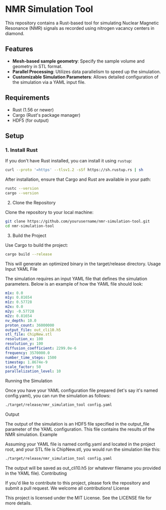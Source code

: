 # NMR Simulation Tool

This repository contains a Rust-based tool for simulating Nuclear Magnetic Resonance (NMR) signals as recorded using nitrogen vacancy centers in diamond.

## Features

- **Mesh-based sample geometry**: Specify the sample volume and geometry in STL format.
- **Parallel Processing**: Utilizes data parallelism to speed up the simulation.
- **Customizable Simulation Parameters**: Allows detailed configuration of the simulation via a YAML input file.

## Requirements

- Rust (1.56 or newer)
- Cargo (Rust's package manager)
- HDF5 (for output)

## Setup

### 1. Install Rust

If you don't have Rust installed, you can install it using `rustup`:

```bash
curl --proto '=https' --tlsv1.2 -sSf https://sh.rustup.rs | sh
```

After installation, ensure that Cargo and Rust are available in your path:

```bash
rustc --version
cargo --version
```

2. Clone the Repository

Clone the repository to your local machine:

```bash
git clone https://github.com/yourusername/nmr-simulation-tool.git
cd nmr-simulation-tool
```

3. Build the Project

Use Cargo to build the project:

```bash
cargo build --release
```

This will generate an optimized binary in the target/release directory.
Usage
Input YAML File

The simulation requires an input YAML file that defines the simulation parameters. Below is an example of how the YAML file should look:

```yaml
m1x: 0.0
m1y: 0.81654
m1z: 0.57728
m2x: 0.0
m2y: -0.57728
m2z: 0.81654
nv_depth: 10.0
proton_count: 36000000
output_file: out_cli10.h5
stl_file: ChipNew.stl
resolution_x: 100
resolution_y: 100
diffusion_coefficient: 2299.0e-6
frequency: 3570000.0
number_time_steps: 1500
timestep: 1.8674e-9
scale_factor: 50
parallelization_level: 10
```

Running the Simulation

Once you have your YAML configuration file prepared (let's say it's named config.yaml), you can run the simulation as follows:

```bash
./target/release/nmr_simulation_tool config.yaml
```

Output

The output of the simulation is an HDF5 file specified in the output_file parameter of the YAML configuration. This file contains the results of the NMR simulation.
Example

Assuming your YAML file is named config.yaml and located in the project root, and your STL file is ChipNew.stl, you would run the simulation like this:

```bash
./target/release/nmr_simulation_tool config.yaml
```

The output will be saved as out_cli10.h5 (or whatever filename you provided in the YAML file).
Contributing

If you'd like to contribute to this project, please fork the repository and submit a pull request. We welcome all contributions!
License

This project is licensed under the MIT License. See the LICENSE file for more details.
